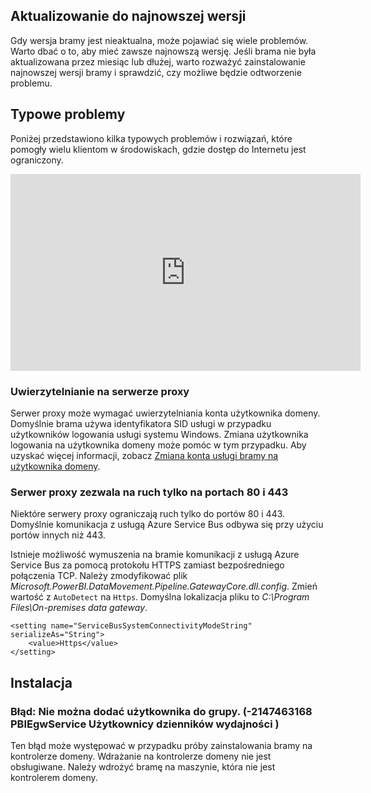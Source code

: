 ## <a name="update-to-the-latest-version"></a>Aktualizowanie do najnowszej wersji
Gdy wersja bramy jest nieaktualna, może pojawiać się wiele problemów.  Warto dbać o to, aby mieć zawsze najnowszą wersję.  Jeśli brama nie była aktualizowana przez miesiąc lub dłużej, warto rozważyć zainstalowanie najnowszej wersji bramy i sprawdzić, czy możliwe będzie odtworzenie problemu.

## <a name="common-issues"></a>Typowe problemy
Poniżej przedstawiono kilka typowych problemów i rozwiązań, które pomogły wielu klientom w środowiskach, gdzie dostęp do Internetu jest ograniczony.

<iframe width="560" height="315" src="https://www.youtube.com/embed/-t7RO6mHATI?showinfo=0" frameborder="0" allowfullscreen></iframe>

### <a name="authentication-to-proxy-server"></a>Uwierzytelnianie na serwerze proxy
Serwer proxy może wymagać uwierzytelniania konta użytkownika domeny. Domyślnie brama używa identyfikatora SID usługi w przypadku użytkowników logowania usługi systemu Windows. Zmiana użytkownika logowania na użytkownika domeny może pomóc w tym przypadku. Aby uzyskać więcej informacji, zobacz [Zmiana konta usługi bramy na użytkownika domeny](../service-gateway-proxy.md#changing-the-gateway-service-account-to-a-domain-user).

### <a name="your-proxy-only-allows-ports-80-and-443-traffic"></a>Serwer proxy zezwala na ruch tylko na portach 80 i 443
Niektóre serwery proxy ograniczają ruch tylko do portów 80 i 443. Domyślnie komunikacja z usługą Azure Service Bus odbywa się przy użyciu portów innych niż 443.

Istnieje możliwość wymuszenia na bramie komunikacji z usługą Azure Service Bus za pomocą protokołu HTTPS zamiast bezpośredniego połączenia TCP. Należy zmodyfikować plik *Microsoft.PowerBI.DataMovement.Pipeline.GatewayCore.dll.config*. Zmień wartość z `AutoDetect` na `Https`. Domyślna lokalizacja pliku to *C:\Program Files\On-premises data gateway*.

```
<setting name="ServiceBusSystemConnectivityModeString" serializeAs="String">
    <value>Https</value>
</setting>
```

## <a name="installation"></a>Instalacja
### <a name="error-failed-to-add-user-to-group---2147463168---pbiegwservice---performance-log-users---"></a>Błąd: Nie można dodać użytkownika do grupy.  (-2147463168   PBIEgwService   Użytkownicy dzienników wydajności   )
Ten błąd może występować w przypadku próby zainstalowania bramy na kontrolerze domeny. Wdrażanie na kontrolerze domeny nie jest obsługiwane. Należy wdrożyć bramę na maszynie, która nie jest kontrolerem domeny.

